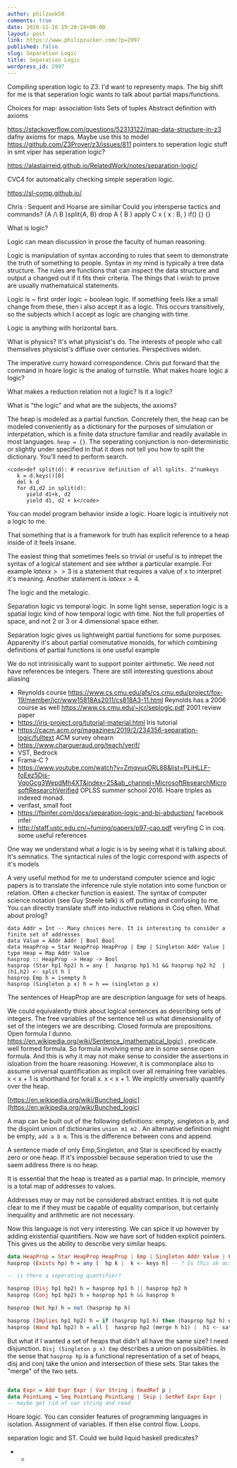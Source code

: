 ```yaml
---
author: philzook58
comments: true
date: 2020-11-16 19:20:24+00:00
layout: post
link: https://www.philipzucker.com/?p=2997
published: false
slug: Separation Logic
title: Separation Logic
wordpress_id: 2997
---
```



Compiling speration logic to Z3. I'd want to representy maps.
The big shift for me is that seperation logic wants to talk about partial maps/functions.

Choices for map:
association lists
Sets of tuples
Abstract definition with axioms



https://stackoverflow.com/questions/52313122/map-data-structure-in-z3 dafny axioms for maps. Maybe use this to model
 https://github.com/Z3Prover/z3/issues/811 pointers to seperation logic stuff in smt
viper has seperation logic?

https://alastairreid.github.io/RelatedWork/notes/separation-logic/

CVC4 for automatically checking simple seperation logic.



https://sl-comp.github.io/


Chris : Sequent and Hoarse are similiar
Could you intersperse tactics and commands? {A /\ B }split{A, B} drop A { B } 
apply C x { x : B,  } 
if() {} {}


What is logic?

Logic can mean discussion in prose the faculty of human reasoning.

Logic is manipulation of syntax according to rules that seem to demonstrate the truth of something to people. Syntax in my mind is typically a tree data structure. The rules are functions that can inspect the data structure and output a changed out if it fits their criteria. The things that i wish to prove are usually mathematuical statements.

Logic is ~ first order logic ~ boolean logic. If something feels like a small change from these, then i also accept it as a logic. This occurs transitively, so the subjects which I accept as logic are changing with time.

Logic is anything with horizontal bars.

What is physics? It's what physicist's do. The interests of people who call themselves physicist's diffuse over centuries. Perspectives widen.

The imperative curry howard correspondence. Chris put forward that the command in hoare logic is the analog of turnstile. What makes hoare logic a logic?

What makes a reduction relation not a logic? Is it a logic?

What is "the logic" and what are the subjects, the axioms?

The heap is modeled as a partial function. Concretely then, the heap can be modeled conveniently as a dictionary for the purposes of simulation or interpetation, which is a finite data structure familiar and readily available in most languages. `heap = {}`. The seperating conjunction is non-deterministic or slightly under specified in that it does not tell you how to split the dictionary. You'll need to perform search.

    
    <code>def split(d): # recusrive definition of all splits. 2^numkeys
       k = d.keys()[0]
       del k d
       for d1,d2 in split(d):
          yield d1+k, d2
          yield d1, d2 + k</code>


You can model program behavior inside a logic. Hoare logic is intuitively not a logic to me.

That something that is a framework for truth has explicit reference to a heap inside of it feels insane.

The easiest thing that sometimes feels so trivial or useful is to intrepet the syntax of a logical statement and see whther a particular example. For example $latex x >\gt 3$ is a statement that requires a value of x to interpret it's meaning. Another statement is $latex x \gt 4$.

The logic and the metalogic.

Separation logic vs temporal logic. In some light sense, seperation logic is a spatial logic kind of how temporal logic with time. Not the full properties of space, and not 2 or 3 or 4 dimensional space either.


Separation logic gives us lightweight partial functions for some purposes. Apparenlty it's about partial commutative monoids, for which combining definitions of partial functions is one useful example

We do not intrinisically want to support pointer airthmetic. We need not have references be integers. There are still interesting questions about aliasing

  * Reynolds course  https://www.cs.cmu.edu/afs/cs.cmu.edu/project/fox-19/member/jcr/www15818As2011/cs818A3-11.html Reynolds has a 2006 course as well https://www.cs.cmu.edu/~jcr/seplogic.pdf 2001 review paper
  * https://iris-project.org/tutorial-material.html Iris tutorial
  * https://cacm.acm.org/magazines/2019/2/234356-separation-logic/fulltext ACM survey ohearn
  * https://www.chargueraud.org/teach/verif/
  * VST, Bedrock
  * Frama-C ?
  * https://www.youtube.com/watch?v=ZmqvuxORL88&list=PLiHLLF-foEez5Dis-VqoGcg3WepdMh4XT&index=25&ab_channel=MicrosoftResearchMicrosoftResearchVerified OPLSS summer school 2016. Hoare triples as indexed monad.
  * verifast, small foot
  * https://fbinfer.com/docs/separation-logic-and-bi-abduction/ facebook infer
  * http://staff.ustc.edu.cn/~fuming/papers/p97-cao.pdf veryfing C in coq. some useful references 

One way we understand what a logic is is by seeing what it is talking about. It's semnatics. The syntactical rules of the logic correspond with aspects of it's models

A very useful method for me to understand computer science and logic papers is to translate the inference rule style notation into some function or relation. Often a checker function is easiest. The syntax of computer science notation (see Guy Steele talk) is off putting and confusing to me. You can directly translate stuff into inductive relations in Coq often. What about prolog?

```
data Addr = Int -- Many choices here. It is interesting to consider a finite set of addresses
data Value = Addr Addr | Bool Bool 
data HeapProp = Star HeapProp HeapProp | Emp | Singleton Addr Value |
type Heap = Map Addr Value
hasprop :: HeapProp -> Heap -> Bool
hasprop (Star hp1 hp2) h = any [  hasprop hp1 h1 && hasprop hp2 h2  |  (h1,h2) <- split h ]
hasprop Emp h = isempty h
hasprop (Singleton p x) h = h == (singleton p x)

``` 

The sentences of HeapProp are are description language for sets of heaps. 

We could equivalently think about logical sentences as describing sets of integers. The free variables of the sentence tell us what dimensionality of set of the integers we are describing. Closed formula are propositions. Open formula I dunno. https://en.wikipedia.org/wiki/Sentence_(mathematical_logic) , predicate. well formed formula. So formula involving emp are in some sense open formula. And this is why it may not make sense  to consider the assertions in isloation from the hoare reasoning. However, it is commonplace also to assume universal quantification as implicit over all remaining free variables. x < x + 1  is shorthand for forall x. x < x + 1. We implcitly unversally quantify over the heap.

[https://en.wikipedia.org/wiki/Bunched_logic](https://en.wikipedia.org/wiki/Bunched_logic)

A map can be built out of the following definitions: empty, singleton a b, and the disjoint union of dictionaries `union m1 m2` . An alternative definition might be empty, `add a b m`. This is the difference between cons and append.

A sentence made of only Emp,Singleton, and Star is specificed by exactly zero or one heap. If it's impossbiel because seperation tried to use the saem address there is no heap. 

It is essential that the heap is treated as a partial map. In principle, memory is a total map of addresses to values. 

Addresses may or may not be considered abstract entities. It is not quite clear to me if they must be capable of equality comparison, but certainly inequality and arithmetic are not necessary.

Now this language is not very interesting. We can spice it up however by adding existential quantifiers. Now we have sort of hidden explicit pointers. This gives us the ability to describe very similar heaps. 

```haskell
data HeapProp = Star HeapProp HeapProp | Emp | Singleton Addr Value | Exists (p -> HeapProp)
hasprop (Exists hp) h = any [  hp k |  k <- keys h] -- ? Is this ok actually? Surely sometimes we must p to not be in the heap

-- is there a seperating quantifier?

hasprop (Disj hp1 hp2) h = hasprop hp1 h || hasprop hp2 h
hasprop (Conj hp1 hp2) h = hasprop hp1 h && hasprop h

hasprop (Not hp) h = not (hasprop hp h)

hasprop (Implies hp1 hp2) h = if (hasprop hp1 h) then (hasprop hp2 h) else True
hasprop (Wand hp1 hp2) h = all [  hasprop hp2 (merge h h1) |  h1 <- satisfies hp1] -- we have to check merge succeeds
```


But what if I wanted a set of heaps that didn't all have the same size? I need disjunction. `Disj (Singleton p x) Emp` describes a union on possibilities. In the sense that `hasprop hp` is a functional representation of a set of heaps, disj and conj take the union and intersection of these sets. Star takes the "merge" of the two sets.

    
```haskell

data Expr = Add Expr Expr | Var String | ReadRef p | 
data PointLang = Seq PointLang PointLang | Skip | SetRef Expr Expr |  
-- maybe get rid of var string and read
```

Hoare logic. You can consider features of programming languages in isolation. Assignment of variables. If then else control flow. Loops. 

separation logic and ST. Could we build liquid haskell predicates?

  *   * 
